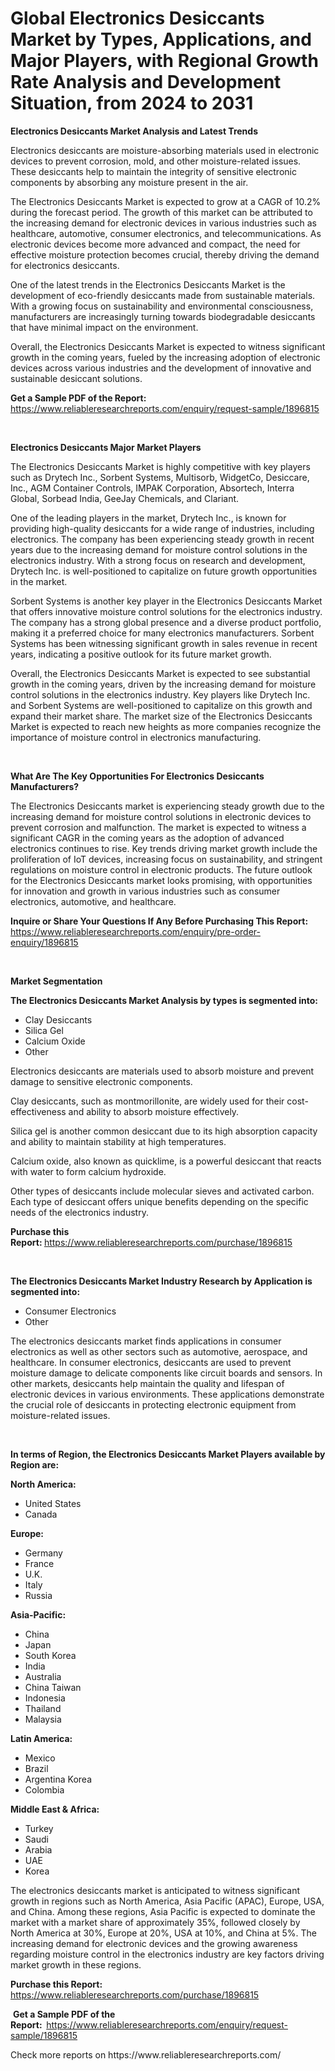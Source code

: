 <p><h1>Global Electronics Desiccants Market by Types, Applications, and Major Players, with Regional Growth Rate Analysis and Development Situation, from 2024 to 2031</h1></p><p><strong>Electronics Desiccants Market Analysis and Latest Trends</strong></p>
<p><p>Electronics desiccants are moisture-absorbing materials used in electronic devices to prevent corrosion, mold, and other moisture-related issues. These desiccants help to maintain the integrity of sensitive electronic components by absorbing any moisture present in the air.</p><p>The Electronics Desiccants Market is expected to grow at a CAGR of 10.2% during the forecast period. The growth of this market can be attributed to the increasing demand for electronic devices in various industries such as healthcare, automotive, consumer electronics, and telecommunications. As electronic devices become more advanced and compact, the need for effective moisture protection becomes crucial, thereby driving the demand for electronics desiccants.</p><p>One of the latest trends in the Electronics Desiccants Market is the development of eco-friendly desiccants made from sustainable materials. With a growing focus on sustainability and environmental consciousness, manufacturers are increasingly turning towards biodegradable desiccants that have minimal impact on the environment.</p><p>Overall, the Electronics Desiccants Market is expected to witness significant growth in the coming years, fueled by the increasing adoption of electronic devices across various industries and the development of innovative and sustainable desiccant solutions.</p></p>
<p><strong>Get a Sample PDF of the Report:&nbsp;</strong> <a href="https://www.reliableresearchreports.com/enquiry/request-sample/1896815">https://www.reliableresearchreports.com/enquiry/request-sample/1896815</a></p>
<p>&nbsp;</p>
<p><strong>Electronics Desiccants Major Market Players</strong></p>
<p><p>The Electronics Desiccants Market is highly competitive with key players such as Drytech Inc., Sorbent Systems, Multisorb, WidgetCo, Desiccare, Inc., AGM Container Controls, IMPAK Corporation, Absortech, Interra Global, Sorbead India, GeeJay Chemicals, and Clariant.</p><p>One of the leading players in the market, Drytech Inc., is known for providing high-quality desiccants for a wide range of industries, including electronics. The company has been experiencing steady growth in recent years due to the increasing demand for moisture control solutions in the electronics industry. With a strong focus on research and development, Drytech Inc. is well-positioned to capitalize on future growth opportunities in the market.</p><p>Sorbent Systems is another key player in the Electronics Desiccants Market that offers innovative moisture control solutions for the electronics industry. The company has a strong global presence and a diverse product portfolio, making it a preferred choice for many electronics manufacturers. Sorbent Systems has been witnessing significant growth in sales revenue in recent years, indicating a positive outlook for its future market growth.</p><p>Overall, the Electronics Desiccants Market is expected to see substantial growth in the coming years, driven by the increasing demand for moisture control solutions in the electronics industry. Key players like Drytech Inc. and Sorbent Systems are well-positioned to capitalize on this growth and expand their market share. The market size of the Electronics Desiccants Market is expected to reach new heights as more companies recognize the importance of moisture control in electronics manufacturing.</p></p>
<p>&nbsp;</p>
<p><strong>What Are The Key Opportunities For Electronics Desiccants Manufacturers?</strong></p>
<p><p>The Electronics Desiccants market is experiencing steady growth due to the increasing demand for moisture control solutions in electronic devices to prevent corrosion and malfunction. The market is expected to witness a significant CAGR in the coming years as the adoption of advanced electronics continues to rise. Key trends driving market growth include the proliferation of IoT devices, increasing focus on sustainability, and stringent regulations on moisture control in electronic products. The future outlook for the Electronics Desiccants market looks promising, with opportunities for innovation and growth in various industries such as consumer electronics, automotive, and healthcare.</p></p>
<p><strong>Inquire or Share Your Questions If Any Before Purchasing This Report:</strong> <a href="https://www.reliableresearchreports.com/enquiry/pre-order-enquiry/1896815">https://www.reliableresearchreports.com/enquiry/pre-order-enquiry/1896815</a></p>
<p>&nbsp;</p>
<p><strong>Market Segmentation</strong></p>
<p><strong>The Electronics Desiccants Market Analysis by types is segmented into:</strong></p>
<p><ul><li>Clay Desiccants</li><li>Silica Gel</li><li>Calcium Oxide</li><li>Other</li></ul></p>
<p><p>Electronics desiccants are materials used to absorb moisture and prevent damage to sensitive electronic components. </p><p>Clay desiccants, such as montmorillonite, are widely used for their cost-effectiveness and ability to absorb moisture effectively. </p><p>Silica gel is another common desiccant due to its high absorption capacity and ability to maintain stability at high temperatures. </p><p>Calcium oxide, also known as quicklime, is a powerful desiccant that reacts with water to form calcium hydroxide.</p><p>Other types of desiccants include molecular sieves and activated carbon. Each type of desiccant offers unique benefits depending on the specific needs of the electronics industry.</p></p>
<p><strong>Purchase this Report:&nbsp;</strong><a href="https://www.reliableresearchreports.com/purchase/1896815">https://www.reliableresearchreports.com/purchase/1896815</a></p>
<p>&nbsp;</p>
<p><strong>The Electronics Desiccants Market Industry Research by Application is segmented into:</strong></p>
<p><ul><li>Consumer Electronics</li><li>Other</li></ul></p>
<p><p>The electronics desiccants market finds applications in consumer electronics as well as other sectors such as automotive, aerospace, and healthcare. In consumer electronics, desiccants are used to prevent moisture damage to delicate components like circuit boards and sensors. In other markets, desiccants help maintain the quality and lifespan of electronic devices in various environments. These applications demonstrate the crucial role of desiccants in protecting electronic equipment from moisture-related issues.</p></p>
<p>&nbsp;</p>
<p><strong>In terms of Region, the Electronics Desiccants Market Players available by Region are:</strong></p>
<p>
    <p> <strong> North America: </strong>
        <ul>
            <li>United States</li>
            <li>Canada</li>
        </ul>
        </p> 
    <p> <strong> Europe: </strong>
        <ul>
            <li>Germany</li>
            <li>France</li>
            <li>U.K.</li>
            <li>Italy</li>
            <li>Russia</li>
        </ul>
        </p> 
    <p> <strong> Asia-Pacific: </strong>
        <ul>
            <li>China</li>
            <li>Japan</li>
            <li>South Korea</li>
            <li>India</li>
            <li>Australia</li>
            <li>China Taiwan</li>
            <li>Indonesia</li>
            <li>Thailand</li>
            <li>Malaysia</li>
        </ul>
        </p> 
    <p> <strong> Latin America: </strong>
        <ul>
            <li>Mexico</li>
            <li>Brazil</li>
            <li>Argentina Korea</li>
            <li>Colombia</li>
        </ul>
        </p> 
    <p> <strong> Middle East & Africa: </strong>
        <ul>
            <li>Turkey</li>
            <li>Saudi</li>
            <li>Arabia</li>
            <li>UAE</li>
            <li>Korea</li>
        </ul>
    </p>
    </p>
<p><p>The electronics desiccants market is anticipated to witness significant growth in regions such as North America, Asia Pacific (APAC), Europe, USA, and China. Among these regions, Asia Pacific is expected to dominate the market with a market share of approximately 35%, followed closely by North America at 30%, Europe at 20%, USA at 10%, and China at 5%. The increasing demand for electronic devices and the growing awareness regarding moisture control in the electronics industry are key factors driving market growth in these regions.</p></p>
<p><strong>Purchase this Report: </strong><a href="https://www.reliableresearchreports.com/purchase/1896815">https://www.reliableresearchreports.com/purchase/1896815</a></p>
<p>&nbsp;<strong>Get a Sample PDF of the Report:&nbsp;&nbsp;</strong><a href="https://www.reliableresearchreports.com/enquiry/request-sample/1896815">https://www.reliableresearchreports.com/enquiry/request-sample/1896815</a></p>
<p><strong></strong></p>
<p>Check more reports on https://www.reliableresearchreports.com/</p>